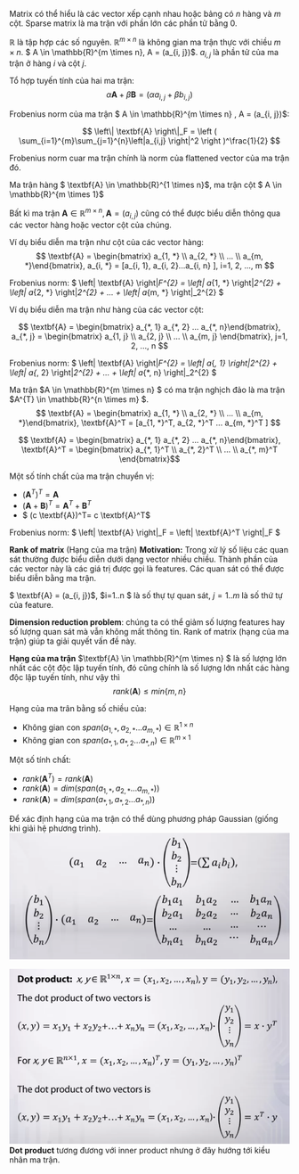 Matrix có thể hiểu là các vector xếp cạnh nhau hoặc bảng có $n$ hàng và $m$ cột. Sparse matrix là ma trận với phần lớn các phần tử bằng 0.

$\mathbb{R}$ là tập hợp các số nguyên. $\mathbb{R}^{m \times n}$ là không gian ma trận thực với chiều $m \times n$. $ A \in \mathbb{R}^{m \times n}, A = (a_{i, j})$. $a_{i, j}$ là phần tử của ma trận ở hàng $i$ và cột $j$.

Tổ hợp tuyến tính của hai ma trận:
$$ \alpha \textbf{A} + \beta \textbf{B} = (\alpha a_{i, j} + \beta b_{i, j}) $$

Frobenius norm của ma trận $ A \in \mathbb{R}^{m \times n} , A = (a_{i, j})$:

$$ \left\| \textbf{A} \right\|_F = \left ( \sum_{i=1}^{m}\sum_{j=1}^{n}\left|a_{i,j} \right|^2 \right )^\frac{1}{2} $$

Frobenius norm cuar ma trận chính là norm của flattened vector của ma trận đó.

Ma trận hàng $ \textbf{A} \in \mathbb{R}^{1 \times n}$, ma trận cột $ A \in \mathbb{R}^{m \times 1}$

Bất kì ma trận  $\textbf{A} \in \mathbb{R}^{m \times n} , \textbf{A} = (a_{i, j})$ cũng có thể được biểu diễn thông qua các vector hàng hoặc vector cột của chúng.

Ví dụ biểu diễn ma trận như cột của các vector hàng:
$$ \textbf{A} = \begin{bmatrix}
a_{1, *} \\
a_{2, *} \\
... \\
a_{m, *}\end{bmatrix}, a_{i, *} = [a_{i, 1}, a_{i, 2}...a_{i, n} ], i=1, 2, ..., m  $$

Frobenius norm: $ \left\| \textbf{A} \right\|_F^{2} = \left\| a_{1, *} \right\|_2^{2} + \left\| a_{2, *} \right\|_2^{2} + ... + \left\| a_{m, *} \right\|_2^{2} $

Ví dụ biểu diễn ma trận như hàng của các vector cột:

$$ \textbf{A} = \begin{bmatrix} a_{*, 1} a_{*, 2} ... a_{*, n}\end{bmatrix}, a_{*, j} = \begin{bmatrix}
a_{1, j} \\ 
a_{2, j} \\
... \\
a_{m, j} \end{bmatrix}, j=1, 2, ..., n  $$

Frobenius norm: $ \left\| \textbf{A} \right\|_F^{2} = \left\| a_{*, 1} \right\|_2^{2} + \left\| a_{*, 2} \right\|_2^{2} + ... + \left\| a_{*, n} \right\|_2^{2} $


Ma trận  $A \in \mathbb{R}^{m \times n} $ có ma trận nghịch đảo là ma trận  $A^{T} \in \mathbb{R}^{n \times m} $. 
$$ \textbf{A} = \begin{bmatrix}
a_{1, *} \\
a_{2, *} \\
... \\
a_{m, *}\end{bmatrix}, \textbf{A}^T = [a_{1, *}^T, a_{2, *}^T ... a_{m, *}^T ] $$

$$ \textbf{A} = \begin{bmatrix} a_{*, 1} a_{*, 2} ... a_{*, n}\end{bmatrix},  \textbf{A}^T = \begin{bmatrix}
a_{*, 1}^T \\
a_{*, 2}^T \\
... \\
a_{*, m}^T \end{bmatrix}$$

Một số tính chất của ma trận chuyển vị:
* $(\textbf{A}^T)^T = \textbf{A}$
* $(\textbf{A} + \textbf{B})^T = \textbf{A}^T + \textbf{B}^T$
* $ (c \textbf{A})^T= c \textbf{A}^T$

Frobenius norm: $ \left\| \textbf{A} \right\|_F = \left\| \textbf{A}^T \right\|_F $

**Rank of matrix** (Hạng của ma trận)
**Motivation:** Trong xử lý số liệu các quan sát thường được biểu diễn dưới dạng vector nhiều chiều. Thành phần của các vector này là các giá trị được gọi là features. Các quan sát có thể được biểu diễn bằng ma trận.

$ \textbf{A} = (a_{i, j})$, $i=1..n $ là số thự tự quan sát, $j=1..m$ là số thứ tự của feature.

**Dimension reduction problem**: chúng ta có thể giảm số lượng features hay số lượng quan sát mà vẫn không mất thông tin. Rank of matrix (hạng của ma trận) giúp ta giải quyết vấn đề này.

**Hạng của ma trận** $\textbf{A} \in \mathbb{R}^{m \times n} $ là số lượng lớn nhất các cột độc lập tuyến tính, đó cũng chính là số lượng lớn nhất các hàng độc lập tuyến tính, như vậy thì
$$rank(\textbf{A}) \leq min\left\{m, n \right\}$$

Hạng của ma trân bằng số chiều của:
* Không gian con $span(a_{1, *}, a_{2, *}...a_{m, *}) \in \mathbb{R}^{1 \times n}$
* Không gian con $span(a_{*, 1}, a_{*, 2}...a_{*, n}) \in \mathbb{R}^{m \times 1}$

Một số tính chất:
* $rank(\textbf{A}^T) = rank(\textbf{A})$
* $rank(\textbf{A}) = dim(span(a_{1, *}, a_{2, *}...a_{m, *}))$
* $rank(\textbf{A}) = dim(span(a_{*, 1}, a_{*, 2}...a_{*, n}))$

Để xác định hạng của ma trận có thể dùng phương pháp Gaussian (giống khi giải hệ phương trình).
![3](3.png)

![4](4.png)
**Dot product** tương đương với inner product nhưng ở đây hướng tới kiểu nhân ma trận. 



